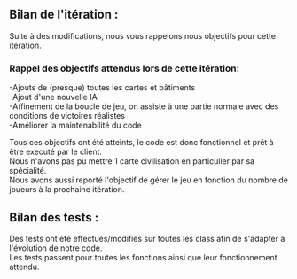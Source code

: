 ## Bilan de l'itération :  
  
Suite à des modifications, nous vous rappelons nous objectifs pour cette itération.  
  
### Rappel des objectifs attendus lors de cette itération:  
-Ajouts de (presque) toutes les cartes et bâtiments  
-Ajout d'une nouvelle IA  
-Affinement de la boucle de jeu, on assiste à une partie normale avec des conditions de victoires réalistes  
-Améliorer la maintenabilité du code  
  
Tous ces objectifs ont été atteints, le code est donc fonctionnel et prêt à être executé par le client.  
Nous n'avons pas pu mettre 1 carte civilisation en particulier par sa spécialité.  
Nous avons aussi reporté l'objectif de gérer le jeu en fonction du nombre de joueurs à la prochaine itération.  
  
## Bilan des tests :  
  
Des tests ont été effectués/modifiés sur toutes les class afin de s'adapter à l'évolution de notre code.  
Les tests passent pour toutes les fonctions ainsi que leur fonctionnement attendu.  

